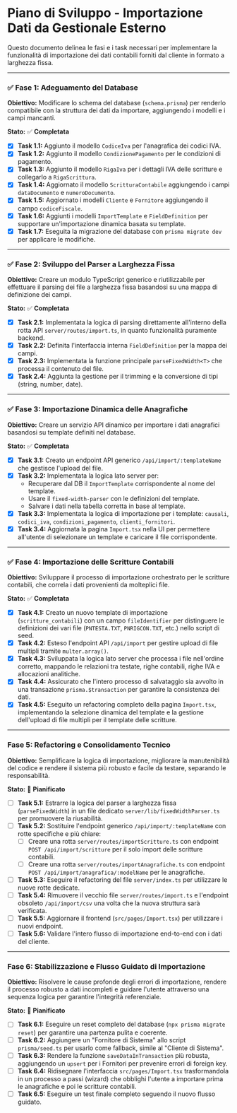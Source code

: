 # Piano di Sviluppo - Importazione Dati da Gestionale Esterno

Questo documento delinea le fasi e i task necessari per implementare la funzionalità di importazione dei dati contabili forniti dal cliente in formato a larghezza fissa.

---

### ✅ Fase 1: Adeguamento del Database

**Obiettivo:** Modificare lo schema del database (`schema.prisma`) per renderlo compatibile con la struttura dei dati da importare, aggiungendo i modelli e i campi mancanti.

**Stato:** ✅ **Completata**

- [x] **Task 1.1:** Aggiunto il modello `CodiceIva` per l'anagrafica dei codici IVA.
- [x] **Task 1.2:** Aggiunto il modello `CondizionePagamento` per le condizioni di pagamento.
- [x] **Task 1.3:** Aggiunto il modello `RigaIva` per i dettagli IVA delle scritture e collegarlo a `RigaScrittura`.
- [x] **Task 1.4:** Aggiornato il modello `ScritturaContabile` aggiungendo i campi `dataDocumento` e `numeroDocumento`.
- [x] **Task 1.5:** Aggiornato i modelli `Cliente` e `Fornitore` aggiungendo il campo `codiceFiscale`.
- [x] **Task 1.6:** Aggiunti i modelli `ImportTemplate` e `FieldDefinition` per supportare un'importazione dinamica basata su template.
- [x] **Task 1.7:** Eseguita la migrazione del database con `prisma migrate dev` per applicare le modifiche.

---

### ✅ Fase 2: Sviluppo del Parser a Larghezza Fissa

**Obiettivo:** Creare un modulo TypeScript generico e riutilizzabile per effettuare il parsing dei file a larghezza fissa basandosi su una mappa di definizione dei campi.

**Stato:** ✅ **Completata**

- [x] **Task 2.1:** Implementata la logica di parsing direttamente all'interno della rotta API `server/routes/import.ts`, in quanto funzionalità puramente backend.
- [x] **Task 2.2:** Definita l'interfaccia interna `FieldDefinition` per la mappa dei campi.
- [x] **Task 2.3:** Implementata la funzione principale `parseFixedWidth<T>` che processa il contenuto del file.
- [x] **Task 2.4:** Aggiunta la gestione per il trimming e la conversione di tipi (string, number, date).

---

### ✅ Fase 3: Importazione Dinamica delle Anagrafiche

**Obiettivo:** Creare un servizio API dinamico per importare i dati anagrafici basandosi su template definiti nel database.

**Stato:** ✅ **Completata**

- [x] **Task 3.1:** Creato un endpoint API generico `/api/import/:templateName` che gestisce l'upload del file.
- [x] **Task 3.2:** Implementata la logica lato server per:
    - Recuperare dal DB il `ImportTemplate` corrispondente al nome del template.
    - Usare il `fixed-width-parser` con le definizioni del template.
    - Salvare i dati nella tabella corretta in base al template.
- [x] **Task 3.3:** Implementata la logica di importazione per i template: `causali`, `codici_iva`, `condizioni_pagamento`, `clienti_fornitori`.
- [x] **Task 3.4:** Aggiornata la pagina `Import.tsx` nella UI per permettere all'utente di selezionare un template e caricare il file corrispondente.

---

### ✅ Fase 4: Importazione delle Scritture Contabili

**Obiettivo:** Sviluppare il processo di importazione orchestrato per le scritture contabili, che correla i dati provenienti da molteplici file.

**Stato:** ✅ **Completata**

- [x] **Task 4.1:** Creato un nuovo template di importazione (`scritture_contabili`) con un campo `fileIdentifier` per distinguere le definizioni dei vari file (`PNTESTA.TXT`, `PNRIGCON.TXT`, etc.) nello script di seed.
- [x] **Task 4.2:** Esteso l'endpoint API `/api/import` per gestire upload di file multipli tramite `multer.array()`.
- [x] **Task 4.3:** Sviluppata la logica lato server che processa i file nell'ordine corretto, mappando le relazioni tra testate, righe contabili, righe IVA e allocazioni analitiche.
- [x] **Task 4.4:** Assicurato che l'intero processo di salvataggio sia avvolto in una transazione `prisma.$transaction` per garantire la consistenza dei dati.
- [x] **Task 4.5:** Eseguito un refactoring completo della pagina `Import.tsx`, implementando la selezione dinamica del template e la gestione dell'upload di file multipli per il template delle scritture.

---

### Fase 5: Refactoring e Consolidamento Tecnico

**Obiettivo:** Semplificare la logica di importazione, migliorare la manutenibilità del codice e rendere il sistema più robusto e facile da testare, separando le responsabilità.

**Stato:** 📝 **Pianificato**

- [ ] **Task 5.1:** Estrarre la logica del parser a larghezza fissa (`parseFixedWidth`) in un file dedicato `server/lib/fixedWidthParser.ts` per promuovere la riusabilità.
- [ ] **Task 5.2:** Sostituire l'endpoint generico `/api/import/:templateName` con rotte specifiche e più chiare:
    - [ ] Creare una rotta `server/routes/importScritture.ts` con endpoint `POST /api/import/scritture` per il solo import delle scritture contabili.
    - [ ] Creare una rotta `server/routes/importAnagrafiche.ts` con endpoint `POST /api/import/anagrafica/:modelName` per le anagrafiche.
- [ ] **Task 5.3:** Eseguire il refactoring del file `server/index.ts` per utilizzare le nuove rotte dedicate.
- [ ] **Task 5.4:** Rimuovere il vecchio file `server/routes/import.ts` e l'endpoint obsoleto `/api/import/csv` una volta che la nuova struttura sarà verificata.
- [ ] **Task 5.5:** Aggiornare il frontend (`src/pages/Import.tsx`) per utilizzare i nuovi endpoint.
- [ ] **Task 5.6:** Validare l'intero flusso di importazione end-to-end con i dati del cliente.

---

### Fase 6: Stabilizzazione e Flusso Guidato di Importazione

**Obiettivo:** Risolvere le cause profonde degli errori di importazione, rendere il processo robusto a dati incompleti e guidare l'utente attraverso una sequenza logica per garantire l'integrità referenziale.

**Stato:** 📝 **Pianificato**

- [ ] **Task 6.1:** Eseguire un reset completo del database (`npx prisma migrate reset`) per garantire una partenza pulita e coerente.
- [ ] **Task 6.2:** Aggiungere un "Fornitore di Sistema" allo script `prisma/seed.ts` per usarlo come fallback, simile al "Cliente di Sistema".
- [ ] **Task 6.3:** Rendere la funzione `saveDataInTransaction` più robusta, aggiungendo un `upsert` per i Fornitori per prevenire errori di foreign key.
- [ ] **Task 6.4:** Ridisegnare l'interfaccia `src/pages/Import.tsx` trasformandola in un processo a passi (wizard) che obblighi l'utente a importare prima le anagrafiche e poi le scritture contabili.
- [ ] **Task 6.5:** Eseguire un test finale completo seguendo il nuovo flusso guidato. 